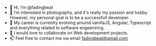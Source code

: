 - 👋 Hi, I’m @fadingbeat
- 👀 I’m interested in photography, and it's really my passion and hobby. However, my personal goal is to be a successfull developer. 
- 🌱 My career is currenlty evolving around vanillaJS, Angular, Typescript and everything related to software engeeniring. 
- 💞️ I would love to collaborate on Web development projects. 
- 📫 Feel free to contact me via email fadingbeat@gmail.com

<!---
fadingbeat/fadingbeat is a ✨ special ✨ repository because its `README.md` (this file) appears on your GitHub profile.
You can click the Preview link to take a look at your changes.
--->
